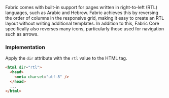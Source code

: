 Fabric comes with built-in support for pages written in right-to-left (RTL) languages, such as Arabic and Hebrew. Fabric achieves this by reversing the order of columns in the responsive grid, making it easy to create an RTL layout without writing additional templates. In addition to this, Fabric Core specifically also reverses many icons, particularly those used for navigation such as arrows.

<!-- headings get auto-generated IDs usually, and this page has two "Implementation" headings -->
<h3 id="rtl-implementation">Implementation</h3>

Apply the `dir` attribute with the `rtl` value to the HTML tag.

```html
<html dir="rtl">
  <head>
    <meta charset="utf-8" />
  </head>
  ...
</html>
```
